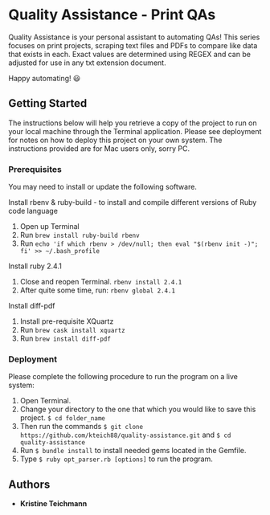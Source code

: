 # Quality Assistance - Print QAs

Quality Assistance is your personal assistant to automating QAs! This series focuses on print projects, scraping text files and PDFs to compare like data that exists in each. Exact values are determined using REGEX and can be adjusted for use in any txt extension document.

Happy automating! 😃

## Getting Started

The instructions below will help you retrieve a copy of the project to run on your local machine through the Terminal application. Please see deployment for notes on how to deploy this project on your own system.  The instructions provided are for Mac users only, sorry PC.

### Prerequisites

You may need to install or update the following software.

Install rbenv & ruby-build - to install and compile different versions of Ruby code language
  1. Open up Terminal
  2. Run `brew install ruby-build rbenv`
  3. Run `echo 'if which rbenv > /dev/null; then eval "$(rbenv init -)"; fi' >> ~/.bash_profile`

Install ruby 2.4.1
  1. Close and reopen Terminal. `rbenv install 2.4.1`
  2. After quite some time, run: `rbenv global 2.4.1`

Install diff-pdf
  1. Install pre-requisite XQuartz
  2. Run `brew cask install xquartz`
  3. Run `brew install diff-pdf`

### Deployment

Please complete the following procedure to run the program on a live system:
  1. Open Terminal.
  2. Change your directory to the one that which you would like to save this project. `$ cd folder_name`
  3. Then run the commands `$ git clone https://github.com/kteich88/quality-assistance.git` and `$ cd quality-assistance`
  4. Run `$ bundle install` to install needed gems located in the Gemfile.
  5. Type `$ ruby opt_parser.rb [options]` to run the program.

## Authors

* **Kristine Teichmann**
